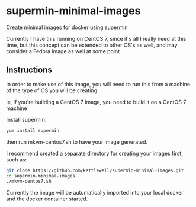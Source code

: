 # supermin-minimal-images
Create minimal images for docker using supermin

Currently I have this running on CentOS 7, since it's all I really need at this
time, but this concept can be extended to other OS's as well,
and may consider a Fedora image as well at some point

## Instructions
In order to make use of this image, you will need to run this from a machine of
the type of OS you will be creating

ie, if you're building a CentOS 7 image, you need to build it on a CentOS 7 machine

Install supermin:

```bash
yum install supermin
```

then run mkvm-centos7.sh to have your image generated.

I recommend created a separate directory for creating your images first, such as:

```bash
git clone https://github.com/kettlewell/supermin-minimal-images.git
cd supermin-minimal-images
./mkvm-centos7.sh
```

Currently the image will be automatically imported into your local docker
and the docker container started.
